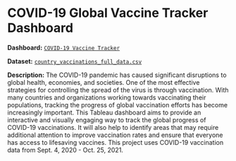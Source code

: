 # COVID-19 Global Vaccine Tracker Dashboard

__Dashboard:__
[`COVID-19 Vaccine Tracker`](https://public.tableau.com/app/profile/matthew.abruzzese.ott/viz/COVID-19VaccineTracker_16778661850080/CovidVaccineTracker)

__Dataset:__
[`country_vaccinations_full_data.csv`](https://github.com/mattabruzzeseott/data_analysis_portfolio/blob/main/tableau_dashboards/covid_vaccine_tracker/country_vaccinations_full_data.csv)

__Description:__
The COVID-19 pandemic has caused significant disruptions to global health, economies, and societies. One of the most effective strategies for controlling the spread of the virus is through vaccination. With many countries and organizations working towards vaccinating their populations, tracking the progress of global vaccination efforts has become increasingly important. This Tableau dashboard aims to provide an interactive and visually engaging way to track the global progress of COVID-19 vaccinations. It will also help to identify areas that may require additional attention to improve vaccination rates and ensure that everyone has access to lifesaving vaccines. This project uses COVID-19 vaccination data from Sept. 4, 2020 - Oct. 25, 2021.
